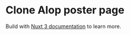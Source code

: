 # Clone Alop poster page

Build with [Nuxt 3 documentation](https://nuxt.com/docs/getting-started/introduction) to learn more.

